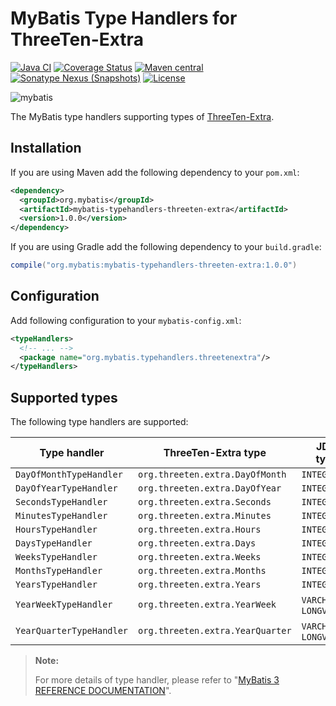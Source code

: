 # MyBatis Type Handlers for ThreeTen-Extra

[![Java CI](https://github.com/mybatis/typehandlers-threeten-extra/actions/workflows/ci.yaml/badge.svg)](https://github.com/mybatis/typehandlers-threeten-extra/actions/workflows/ci.yaml)
[![Coverage Status](https://coveralls.io/repos/github/mybatis/typehandlers-threeten-extra/badge.svg?branch=master)](https://coveralls.io/github/mybatis/typehandlers-threeten-extra?branch=master)
[![Maven central](https://maven-badges.herokuapp.com/maven-central/org.mybatis/mybatis-typehandlers-threeten-extra/badge.svg)](https://maven-badges.herokuapp.com/maven-central/org.mybatis/mybatis-typehandlers-threeten-extra)
[![Sonatype Nexus (Snapshots)](https://img.shields.io/nexus/s/https/oss.sonatype.org/org.mybatis/mybatis-typehandlers-threeten-extra.svg)](https://oss.sonatype.org/content/repositories/snapshots/org/mybatis/mybatis-typehandlers-threeten-extra/)
[![License](https://img.shields.io/:license-apache-brightgreen.svg)](https://www.apache.org/licenses/LICENSE-2.0.html)

![mybatis](https://mybatis.org/images/mybatis-logo.png)

The MyBatis type handlers supporting types of [ThreeTen-Extra](https://www.threeten.org/threeten-extra/).

## Installation

If you are using Maven add the following dependency to your `pom.xml`:

```xml
<dependency>
  <groupId>org.mybatis</groupId>
  <artifactId>mybatis-typehandlers-threeten-extra</artifactId>
  <version>1.0.0</version>
</dependency>
```

If you are using Gradle add the following dependency to your `build.gradle`:

```groovy
compile("org.mybatis:mybatis-typehandlers-threeten-extra:1.0.0")
```

## Configuration

Add following configuration to your `mybatis-config.xml`:

```xml
<typeHandlers>
  <!-- ... -->
  <package name="org.mybatis.typehandlers.threetenextra"/>
</typeHandlers>
```

## Supported types

The following type handlers are supported:

| Type handler | ThreeTen-Extra type | JDBC types |
| ------------ | ------------------- | ---------- |
| `DayOfMonthTypeHandler` | `org.threeten.extra.DayOfMonth` | `INTEGER` |
| `DayOfYearTypeHandler` | `org.threeten.extra.DayOfYear` | `INTEGER` |
| `SecondsTypeHandler` | `org.threeten.extra.Seconds` | `INTEGER` |
| `MinutesTypeHandler` | `org.threeten.extra.Minutes` | `INTEGER` |
| `HoursTypeHandler` | `org.threeten.extra.Hours` | `INTEGER` |
| `DaysTypeHandler` | `org.threeten.extra.Days` | `INTEGER` |
| `WeeksTypeHandler` | `org.threeten.extra.Weeks` | `INTEGER` |
| `MonthsTypeHandler` | `org.threeten.extra.Months` | `INTEGER` |
| `YearsTypeHandler` | `org.threeten.extra.Years` | `INTEGER` |
| `YearWeekTypeHandler` | `org.threeten.extra.YearWeek` | `VARCHAR` or `LONGVARCHAR` |
| `YearQuarterTypeHandler` | `org.threeten.extra.YearQuarter` | `VARCHAR` or `LONGVARCHAR` |

> **Note:**
>
> For more details of type handler, please refer to "[MyBatis 3 REFERENCE DOCUMENTATION](https://www.mybatis.org/mybatis-3/configuration.html#typeHandlers)".
